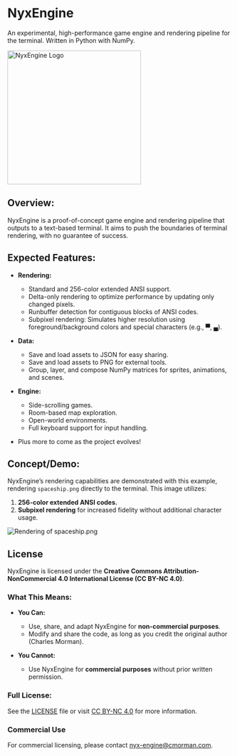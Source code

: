 # NyxEngine
An experimental, high-performance game engine and rendering pipeline for the terminal. Written in Python with NumPy.

<img src="https://github.com/user-attachments/assets/e855c330-f7e9-4021-9a5c-5c03b3cbc759" height="300px" alt="NyxEngine Logo">

## Overview:
NyxEngine is a proof-of-concept game engine and rendering pipeline that outputs to a text-based terminal. It aims to push the boundaries of terminal rendering, with no guarantee of success.

## Expected Features:
- **Rendering:**
  - Standard and 256-color extended ANSI support.
  - Delta-only rendering to optimize performance by updating only changed pixels.
  - Runbuffer detection for contiguous blocks of ANSI codes.
  - Subpixel rendering: Simulates higher resolution using foreground/background colors and special characters (e.g., ▀, ▄).

- **Data:**
  - Save and load assets to JSON for easy sharing.
  - Save and load assets to PNG for external tools.
  - Group, layer, and compose NumPy matrices for sprites, animations, and scenes.

- **Engine:**
  - Side-scrolling games.
  - Room-based map exploration.
  - Open-world environments.
  - Full keyboard support for input handling.

- Plus more to come as the project evolves!

## Concept/Demo:
NyxEngine’s rendering capabilities are demonstrated with this example, rendering `spaceship.png` directly to the terminal. This image utilizes:
1. **256-color extended ANSI codes.**
2. **Subpixel rendering** for increased fidelity without additional character usage.

![Rendering of spaceship.png](https://github.com/user-attachments/assets/c6d36b0d-2fbe-4a08-ba9a-6fd98db5e6ce)

## License

NyxEngine is licensed under the **Creative Commons Attribution-NonCommercial 4.0 International License (CC BY-NC 4.0)**.

### What This Means:
- **You Can:**
  - Use, share, and adapt NyxEngine for **non-commercial purposes**.
  - Modify and share the code, as long as you credit the original author (Charles Morman).

- **You Cannot:**
  - Use NyxEngine for **commercial purposes** without prior written permission.

### Full License:
See the [LICENSE](LICENSE) file or visit [CC BY-NC 4.0](https://creativecommons.org/licenses/by-nc/4.0/) for more information.

### Commercial Use
For commercial licensing, please contact nyx-engine@cmorman.com.
